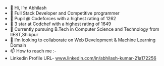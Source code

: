 - 👋 Hi, I’m Abhilash
- 👀 Full Stack Developer and Competitive programmer
- 👀 Pupil @ Codeforces with a highest rating of 1262
- 👀 3 star at Codchef with a highest rating of 1649
- 🌱 Currently pursuing B.Tech in Computer Science and Technology from IIEST,Shibpur
- 💞️ I’m looking to collaborate on Web Development & Machine Learning Domain
- 📫 How to reach me :-
- Linkedin Profile URL- www.linkedin.com/in/abhilash-kumar-21a172256

<!---
AbhilashK26/AbhilashK26 is a ✨ special ✨ repository because its `README.md` (this file) appears on your GitHub profile.
You can click the Preview link to take a look at your changes.
--->
